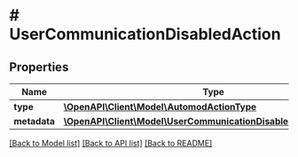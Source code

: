 # # UserCommunicationDisabledAction

## Properties

Name | Type | Description | Notes
------------ | ------------- | ------------- | -------------
**type** | [**\OpenAPI\Client\Model\AutomodActionType**](AutomodActionType.md) |  |
**metadata** | [**\OpenAPI\Client\Model\UserCommunicationDisabledActionMetadata**](UserCommunicationDisabledActionMetadata.md) |  |

[[Back to Model list]](../../README.md#models) [[Back to API list]](../../README.md#endpoints) [[Back to README]](../../README.md)
